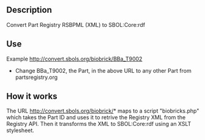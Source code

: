 Description
-----------
Convert Part Registry RSBPML (XML) to SBOL:Core:rdf

Use
-----------
Example
http://convert.sbols.org/biobrick/BBa_T9002
* Change BBa_T9002, the Part, in the above URL to any other Part from partsregistry.org 

How it works
-----------
The URL http://convert.sbols.org/biobrick/* maps to a script "biobricks.php" which takes the Part ID and uses it to retrive the Registry XML from the Registry API.
Then it transforms the XML to SBOL:Core:rdf using an XSLT stylesheet. 


